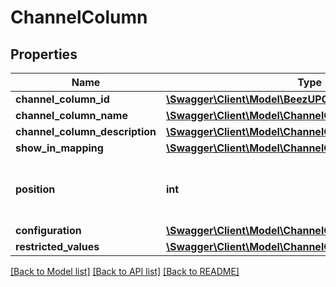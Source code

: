 # ChannelColumn

## Properties
Name | Type | Description | Notes
------------ | ------------- | ------------- | -------------
**channel_column_id** | [**\Swagger\Client\Model\BeezUPCommonChannelColumnId**](BeezUPCommonChannelColumnId.md) |  | 
**channel_column_name** | [**\Swagger\Client\Model\ChannelColumnName**](ChannelColumnName.md) |  | 
**channel_column_description** | [**\Swagger\Client\Model\ChannelColumnDescription**](ChannelColumnDescription.md) |  | [optional] 
**show_in_mapping** | [**\Swagger\Client\Model\ChannelColumnShowInMapping**](ChannelColumnShowInMapping.md) |  | 
**position** | **int** | The position of the column starting from 1 | 
**configuration** | [**\Swagger\Client\Model\ChannelColumnConfiguration**](ChannelColumnConfiguration.md) |  | 
**restricted_values** | [**\Swagger\Client\Model\ChannelColumnRestrictedValues**](ChannelColumnRestrictedValues.md) |  | [optional] 

[[Back to Model list]](../README.md#documentation-for-models) [[Back to API list]](../README.md#documentation-for-api-endpoints) [[Back to README]](../README.md)


